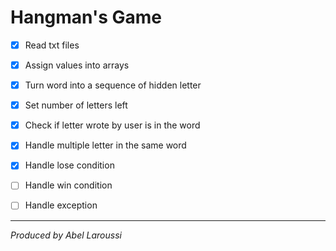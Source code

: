 # Hangman's Game

- [x] Read txt files

- [x] Assign values into arrays

- [x] Turn word into a sequence of hidden letter

- [x] Set number of letters left

- [x] Check if letter wrote by user is in the word

- [x] Handle multiple letter in the same word

- [x] Handle lose condition

- [ ] Handle win condition

- [ ] Handle exception

---

*Produced by Abel Laroussi*